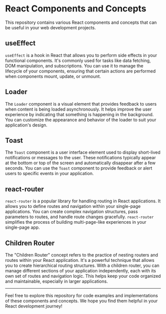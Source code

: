 # React Components and Concepts

This repository contains various React components and concepts that can be useful in your web development projects.

## useEffect

`useEffect` is a hook in React that allows you to perform side effects in your functional components. It's commonly used for tasks like data fetching, DOM manipulation, and subscriptions. You can use it to manage the lifecycle of your components, ensuring that certain actions are performed when components mount, update, or unmount.

## Loader

The `Loader` component is a visual element that provides feedback to users when content is being loaded asynchronously. It helps improve the user experience by indicating that something is happening in the background. You can customize the appearance and behavior of the loader to suit your application's design.

## Toast

The `Toast` component is a user interface element used to display short-lived notifications or messages to the user. These notifications typically appear at the bottom or top of the screen and automatically disappear after a few seconds. You can use the `Toast` component to provide feedback or alert users to specific events in your application.

## react-router

`react-router` is a popular library for handling routing in React applications. It allows you to define routes and navigation within your single-page applications. You can create complex navigation structures, pass parameters to routes, and handle route changes gracefully. `react-router` simplifies the process of building multi-page-like experiences in your single-page app.

## Children Router

The "Children Router" concept refers to the practice of nesting routers and routes within your React application. It's a powerful technique that allows you to create hierarchical routing structures. With a children router, you can manage different sections of your application independently, each with its own set of routes and navigation logic. This helps keep your code organized and maintainable, especially in larger applications.

---

Feel free to explore this repository for code examples and implementations of these components and concepts. We hope you find them helpful in your React development journey!
